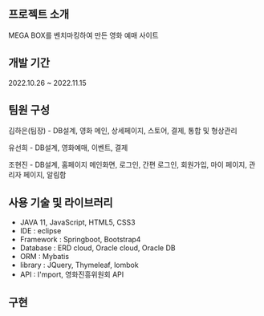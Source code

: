 ## 프로젝트 소개
MEGA BOX를 벤치마킹하여 만든 영화 예매 사이트

## 개발 기간
2022.10.26 ~ 2022.11.15

## 팀원 구성
김하은(팀장) - DB설계, 영화 메인, 상세페이지, 스토어, 결제, 통합 및 형상관리

유선희 - DB설계, 영화예매, 이벤트, 결제

조현진 - DB설계, 홈페이지 메인화면, 로그인, 간편 로그인, 회원가입, 마이 페이지, 관리자 페이지, 알림함 

## 사용 기술 및 라이브러리
* JAVA 11, JavaScript, HTML5, CSS3
* IDE : eclipse
* Framework : Springboot, Bootstrap4
* Database : ERD cloud,  Oracle cloud, Oracle DB
* ORM : Mybatis
* library : JQuery, Thymeleaf, lombok
* API : I'mport, 영화진흥위원회 API

## 구현
